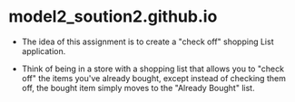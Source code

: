 # model2_soution2.github.io

* The idea of this assignment is to create a "check off" shopping List application.

* Think of being in a store with a shopping list that allows you to "check off" the items you've already bought, except instead of checking them off, the bought item simply moves to the "Already Bought" list.

